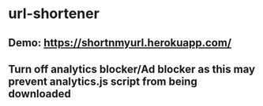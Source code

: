 # url-shortener
## Demo: https://shortnmyurl.herokuapp.com/
## Turn off analytics blocker/Ad blocker as this may prevent analytics.js script from being downloaded
